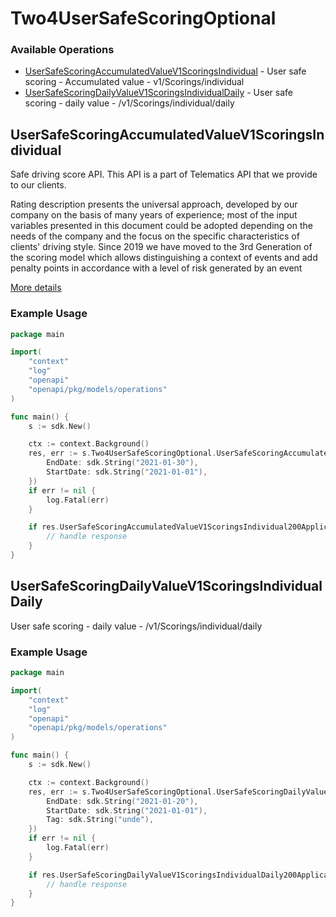 # Two4UserSafeScoringOptional

### Available Operations

* [UserSafeScoringAccumulatedValueV1ScoringsIndividual](#usersafescoringaccumulatedvaluev1scoringsindividual) - User safe scoring - Accumulated value - v1/Scorings/individual
* [UserSafeScoringDailyValueV1ScoringsIndividualDaily](#usersafescoringdailyvaluev1scoringsindividualdaily) - User safe scoring - daily value - /v1/Scorings/individual/daily

## UserSafeScoringAccumulatedValueV1ScoringsIndividual

Safe driving score API. This API is a part of Telematics API that we provide to our clients.

Rating description presents the universal approach, developed by our company on the basis of many years of experience; most of the input variables presented in this document could be adopted depending on the needs of the company and the focus on the specific characteristics of clients' driving style.
Since 2019 we have moved to the 3rd Generation of the scoring model which allows distinguishing a context of events and add penalty points in accordance with a level of risk generated by an event

[More details](https://docs.telematicssdk.com)

### Example Usage

```go
package main

import(
	"context"
	"log"
	"openapi"
	"openapi/pkg/models/operations"
)

func main() {
    s := sdk.New()

    ctx := context.Background()
    res, err := s.Two4UserSafeScoringOptional.UserSafeScoringAccumulatedValueV1ScoringsIndividual(ctx, operations.UserSafeScoringAccumulatedValueV1ScoringsIndividualRequest{
        EndDate: sdk.String("2021-01-30"),
        StartDate: sdk.String("2021-01-01"),
    })
    if err != nil {
        log.Fatal(err)
    }

    if res.UserSafeScoringAccumulatedValueV1ScoringsIndividual200ApplicationJSONObject != nil {
        // handle response
    }
}
```

## UserSafeScoringDailyValueV1ScoringsIndividualDaily

User safe scoring - daily value - /v1/Scorings/individual/daily

### Example Usage

```go
package main

import(
	"context"
	"log"
	"openapi"
	"openapi/pkg/models/operations"
)

func main() {
    s := sdk.New()

    ctx := context.Background()
    res, err := s.Two4UserSafeScoringOptional.UserSafeScoringDailyValueV1ScoringsIndividualDaily(ctx, operations.UserSafeScoringDailyValueV1ScoringsIndividualDailyRequest{
        EndDate: sdk.String("2021-01-20"),
        StartDate: sdk.String("2021-01-01"),
        Tag: sdk.String("unde"),
    })
    if err != nil {
        log.Fatal(err)
    }

    if res.UserSafeScoringDailyValueV1ScoringsIndividualDaily200ApplicationJSONObject != nil {
        // handle response
    }
}
```
